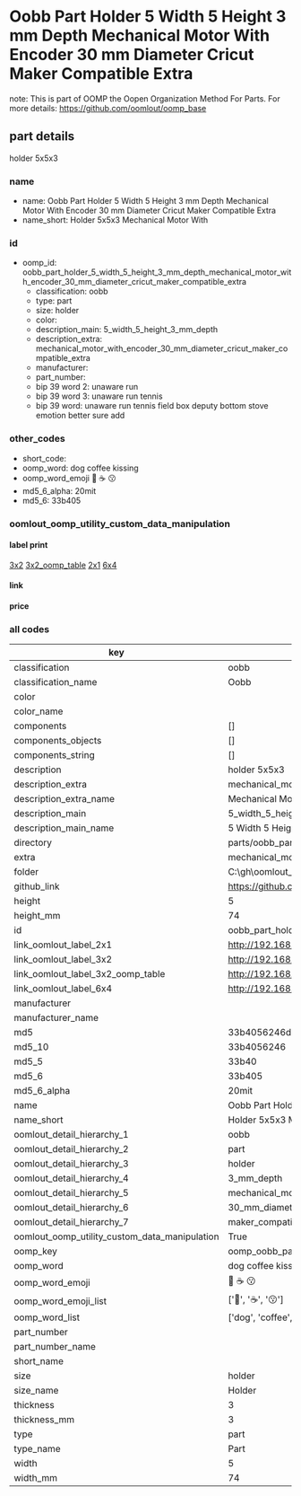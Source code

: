 # Oobb Part Holder 5 Width 5 Height 3 mm Depth Mechanical Motor With Encoder 30 mm Diameter Cricut Maker Compatible Extra  

note: This is part of OOMP the Oopen Organization Method For Parts. For more details: https://github.com/oomlout/oomp_base

##  part details
  



holder 5x5x3



### name
* name: Oobb Part Holder 5 Width 5 Height 3 mm Depth Mechanical Motor With Encoder 30 mm Diameter Cricut Maker Compatible Extra
* name_short: Holder 5x5x3 Mechanical Motor With
### id
* oomp_id: oobb_part_holder_5_width_5_height_3_mm_depth_mechanical_motor_with_encoder_30_mm_diameter_cricut_maker_compatible_extra
  * classification: oobb
  * type: part
  * size: holder
  * color: 
  * description_main: 5_width_5_height_3_mm_depth
  * description_extra: mechanical_motor_with_encoder_30_mm_diameter_cricut_maker_compatible_extra
  * manufacturer: 
  * part_number: 
  * bip 39 word 2: unaware run
  * bip 39 word 3: unaware run tennis
  * bip 39 word: unaware run tennis field box deputy bottom stove emotion better sure add

### other_codes
* short_code: 
* oomp_word: dog coffee kissing
* oomp_word_emoji :dog: :coffee: :kissing:
* md5_6_alpha: 20mit
* md5_6: 33b405






### oomlout_oomp_utility_custom_data_manipulation
#### label print
[3x2](http://192.168.1.245:1112/?label=oomp%2020mit)
[3x2_oomp_table](http://192.168.1.108:1112/?label=oomp%2020mit)
[2x1](http://192.168.1.242:1112/?label=oomp%2020mit)
[6x4](http://192.168.1.55:1112/?label=oomp%2020mit)    

#### link

                              

#### price







### all codes 
| key | value |  
| --- | --- |  
| classification | oobb |  
| classification_name | Oobb |  
| color |  |  
| color_name |  |  
| components | [] |  
| components_objects | [] |  
| components_string | [] |  
| description | holder 5x5x3 |  
| description_extra | mechanical_motor_with_encoder_30_mm_diameter_cricut_maker_compatible_extra |  
| description_extra_name | Mechanical Motor With Encoder 30 mm Diameter Cricut Maker Compatible Extra |  
| description_main | 5_width_5_height_3_mm_depth |  
| description_main_name | 5 Width 5 Height 3 mm Depth |  
| directory | parts/oobb_part_holder_5_width_5_height_3_mm_depth_mechanical_motor_with_encoder_30_mm_diameter_cricut_maker_compatible_extra |  
| extra | mechanical_motor_with_encoder_30_mm_diameter_cricut_maker_compatible |  
| folder | C:\gh\oomlout_oobb_version_4_generated_parts\things\oobb_part_holder_5_width_5_height_3_mm_depth_mechanical_motor_with_encoder_30_mm_diameter_cricut_maker_compatible_extra |  
| github_link | https://github.com/oomlout/oomlout_oomp_part_src/tree/main/parts/oobb_part_holder_5_width_5_height_3_mm_depth_mechanical_motor_with_encoder_30_mm_diameter_cricut_maker_compatible_extra |  
| height | 5 |  
| height_mm | 74 |  
| id | oobb_part_holder_5_width_5_height_3_mm_depth_mechanical_motor_with_encoder_30_mm_diameter_cricut_maker_compatible_extra |  
| link_oomlout_label_2x1 | http://192.168.1.242:1112/?label=oomp%2020mit |  
| link_oomlout_label_3x2 | http://192.168.1.245:1112/?label=oomp%2020mit |  
| link_oomlout_label_3x2_oomp_table | http://192.168.1.108:1112/?label=oomp%2020mit |  
| link_oomlout_label_6x4 | http://192.168.1.55:1112/?label=oomp%2020mit |  
| manufacturer |  |  
| manufacturer_name |  |  
| md5 | 33b4056246d6a348ed0d455fbe6f5763 |  
| md5_10 | 33b4056246 |  
| md5_5 | 33b40 |  
| md5_6 | 33b405 |  
| md5_6_alpha | 20mit |  
| name | Oobb Part Holder 5 Width 5 Height 3 mm Depth Mechanical Motor With Encoder 30 mm Diameter Cricut Maker Compatible Extra |  
| name_short | Holder 5x5x3 Mechanical Motor With |  
| oomlout_detail_hierarchy_1 | oobb |  
| oomlout_detail_hierarchy_2 | part |  
| oomlout_detail_hierarchy_3 | holder |  
| oomlout_detail_hierarchy_4 | 3_mm_depth |  
| oomlout_detail_hierarchy_5 | mechanical_motor_with_encoder |  
| oomlout_detail_hierarchy_6 | 30_mm_diameter_cricut |  
| oomlout_detail_hierarchy_7 | maker_compatible_extra |  
| oomlout_oomp_utility_custom_data_manipulation | True |  
| oomp_key | oomp_oobb_part_holder_5_width_5_height_3_mm_depth_mechanical_motor_with_encoder_30_mm_diameter_cricut_maker_compatible_extra |  
| oomp_word | dog coffee kissing |  
| oomp_word_emoji | :dog: :coffee: :kissing: |  
| oomp_word_emoji_list | [':dog:', ':coffee:', ':kissing:'] |  
| oomp_word_list | ['dog', 'coffee', 'kissing'] |  
| part_number |  |  
| part_number_name |  |  
| short_name |  |  
| size | holder |  
| size_name | Holder |  
| thickness | 3 |  
| thickness_mm | 3 |  
| type | part |  
| type_name | Part |  
| width | 5 |  
| width_mm | 74 |  
